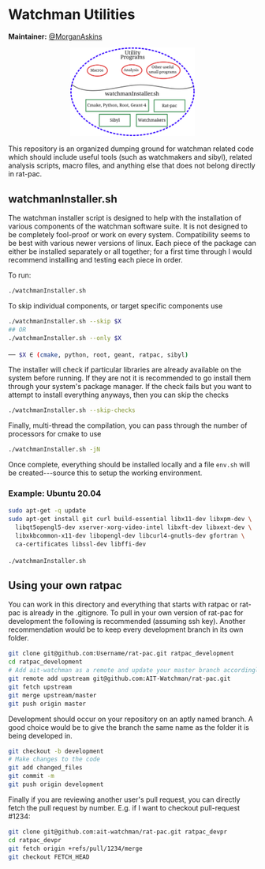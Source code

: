Watchman Utilities
==================
**Maintainer:** [@MorganAskins](https://github.com/MorganAskins)
<div align="center"><img src="wmutils.svg" width=50% /></div>

This repository is an organized dumping ground for watchman related code which
should include useful tools (such as watchmakers and sibyl), related analysis
scripts, macro files, and anything else that does not belong directly in
rat-pac.

watchmanInstaller.sh
--------------------
The watchman installer script is designed to help with the installation of
various components of the watchman software suite. It is not designed to
be completely fool-proof or work on every system. Compatibility seems to
be best with various newer versions of linux. Each piece of the package
can either be installed separately or all together; for a first time through
I would recommend installing and testing each piece in order.

To run:
```bash
./watchmanInstaller.sh
```

To skip individual components, or target specific components use
```bash
./watchmanInstaller.sh --skip $X
## OR
./watchmanInstaller.sh --only $X

── $X ∈ (cmake, python, root, geant, ratpac, sibyl)
```

The installer will check if particular libraries are already available on
the system before running. If they are not it is recommended to go install
them through your system's package manager. If the check fails but you want
to attempt to install everything anyways, then you can skip the checks
```bash
./watchmanInstaller.sh --skip-checks
```

Finally, multi-thread the compilation, you can pass through the number of
processors for cmake to use
```bash
./watchmanInstaller.sh -jN
```

Once complete, everything should be installed locally and a file `env.sh`
will be created---source this to setup the working environment.

### Example: Ubuntu 20.04
```bash
sudo apt-get -q update
sudo apt-get install git curl build-essential libx11-dev libxpm-dev \
  libqt5opengl5-dev xserver-xorg-video-intel libxft-dev libxext-dev \
  libxkbcommon-x11-dev libopengl-dev libcurl4-gnutls-dev gfortran \
  ca-certificates libssl-dev libffi-dev

./watchmanInstaller.sh
```

Using your own ratpac
---------------------
You can work in this directory and everything that starts with ratpac or
rat-pac is already in the .gitignore. To pull in your own version of rat-pac
for development the following is recommended (assuming ssh key). Another
recommendation would be to keep every development branch in its own folder.
```bash
git clone git@github.com:Username/rat-pac.git ratpac_development
cd ratpac_development
# Add ait-watchman as a remote and update your master branch accordingly
git remote add upstream git@github.com:AIT-Watchman/rat-pac.git
git fetch upstream
git merge upstream/master
git push origin master
```
Development should occur on your repository on an aptly named branch. A good
choice would be to give the branch the same name as the folder it is being
developed in.
```bash
git checkout -b development
# Make changes to the code
git add changed_files
git commit -m
git push origin development
```
Finally if you are reviewing another user's pull request, you can directly
fetch the pull request by number. E.g. if I want to checkout pull-request #1234:
```bash
git clone git@github.com:ait-watchman/rat-pac.git ratpac_devpr
cd ratpac_devpr
git fetch origin +refs/pull/1234/merge
git checkout FETCH_HEAD
```

